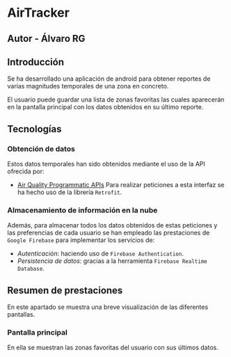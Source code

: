 # AirTracker
## Autor - Álvaro RG

## Introducción
Se ha desarrollado una aplicación de android para obtener reportes de varias magnitudes temporales
de una zona en concreto. 

El usuario puede guardar una lista de zonas favoritas las cuales aparecerán en la pantalla principal
con los datos obtenidos en su último reporte.

## Tecnologías
### Obtención de datos
Estos datos temporales han sido obtenidos mediante el uso de la API ofrecida por:
 * [Air Quality Programmatic APIs](https://aqicn.org/api/es/)
Para realizar peticiones a esta interfaz se ha hecho uso de la librería `Retrofit`.


### Almacenamiento de información en la nube
Además, para almacenar todos los datos obtenidos de estas peticiones y las preferencias de cada usuario
se han empleado las prestaciones de `Google Firebase` para implementar los servicios de:

* *Autenticación*: haciendo uso de `Firebase Authentication`.
* *Persistencia de datos*: gracias a la herramienta `Firebase Realtime Database`.


## Resumen de prestaciones
En este apartado se muestra una breve visualización de las diferentes pantallas.
### Pantalla principal
En ella se muestran las zonas favoritas del usuario con sus últimos datos.
